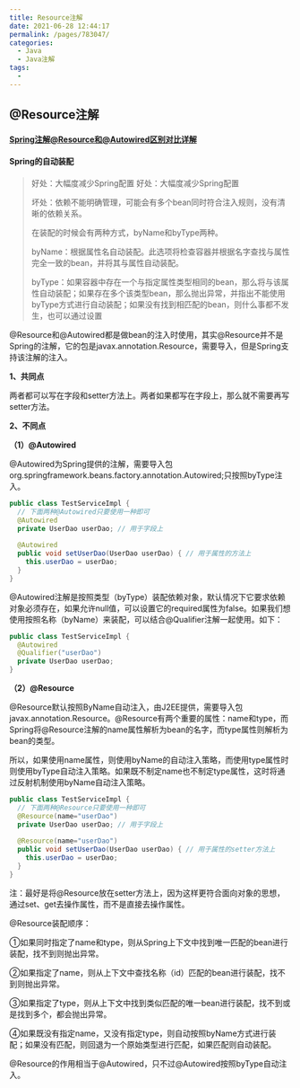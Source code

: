 ```yaml
---
title: Resource注解
date: 2021-06-28 12:44:17
permalink: /pages/783047/
categories:
  - Java
  - Java注解
tags:
  - 
---
```


## @Resource注解

#### [Spring注解@Resource和@Autowired区别对比详解](https://www.jb51.net/article/169300.htm)

#### Spring的自动装配

> 好处：大幅度减少Spring配置 好处：大幅度减少Spring配置 
>
> 坏处：依赖不能明确管理，可能会有多个bean同时符合注入规则，没有清晰的依赖关系。 
>
> 在装配的时候会有两种方式，byName和byType两种。
>
> byName：根据属性名自动装配。此选项将检查容器并根据名字查找与属性完全一致的bean，并将其与属性自动装配。 
>
> byType：如果容器中存在一个与指定属性类型相同的bean，那么将与该属性自动装配；如果存在多个该类型bean，那么抛出异常，并指出不能使用byType方式进行自动装配；如果没有找到相匹配的bean，则什么事都不发生，也可以通过设置 

@Resource和@Autowired都是做bean的注入时使用，其实@Resource并不是Spring的注解，它的包是javax.annotation.Resource，需要导入，但是Spring支持该注解的注入。

**1、共同点**

两者都可以写在字段和setter方法上。两者如果都写在字段上，那么就不需要再写setter方法。

**2、不同点**

**（1）@Autowired**

@Autowired为Spring提供的注解，需要导入包org.springframework.beans.factory.annotation.Autowired;只按照byType注入。

```java
public class TestServiceImpl {
  // 下面两种@Autowired只要使用一种即可
  @Autowired
  private UserDao userDao; // 用于字段上
  
  @Autowired
  public void setUserDao(UserDao userDao) { // 用于属性的方法上
    this.userDao = userDao;
  }
}
```

@Autowired注解是按照类型（byType）装配依赖对象，默认情况下它要求依赖对象必须存在，如果允许null值，可以设置它的required属性为false。如果我们想使用按照名称（byName）来装配，可以结合@Qualifier注解一起使用。如下：

```java
public class TestServiceImpl {
  @Autowired
  @Qualifier("userDao")
  private UserDao userDao; 
}
```

**（2）@Resource**

@Resource默认按照ByName自动注入，由J2EE提供，需要导入包javax.annotation.Resource。@Resource有两个重要的属性：name和type，而Spring将@Resource注解的name属性解析为bean的名字，而type属性则解析为bean的类型。

所以，如果使用name属性，则使用byName的自动注入策略，而使用type属性时则使用byType自动注入策略。如果既不制定name也不制定type属性，这时将通过反射机制使用byName自动注入策略。

```java
public class TestServiceImpl {
  // 下面两种@Resource只要使用一种即可
  @Resource(name="userDao")
  private UserDao userDao; // 用于字段上
  
  @Resource(name="userDao")
  public void setUserDao(UserDao userDao) { // 用于属性的setter方法上
    this.userDao = userDao;
  }
}
```

注：最好是将@Resource放在setter方法上，因为这样更符合面向对象的思想，通过set、get去操作属性，而不是直接去操作属性。

@Resource装配顺序：

①如果同时指定了name和type，则从Spring上下文中找到唯一匹配的bean进行装配，找不到则抛出异常。

②如果指定了name，则从上下文中查找名称（id）匹配的bean进行装配，找不到则抛出异常。

③如果指定了type，则从上下文中找到类似匹配的唯一bean进行装配，找不到或是找到多个，都会抛出异常。

④如果既没有指定name，又没有指定type，则自动按照byName方式进行装配；如果没有匹配，则回退为一个原始类型进行匹配，如果匹配则自动装配。

@Resource的作用相当于@Autowired，只不过@Autowired按照byType自动注入。